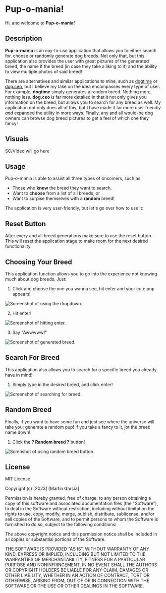 # Pup-o-mania!
Hi, and welcome to **Pup-o-mania!**

## Description
**Pup-o-mania** is an eay-to-use application that allows you to either search for, choose or randomly generate dog breeds. Not only that, but this application also provides the user with great pictures of the generated breed, the name if the breed (in case they take a liking to it) and the ability to view multiple photos of said breed!

There are alternatives and similar applications to mine, such as [dogtime](https://dogtime.com/dog-breeds/) or [dog.ceo](https://dog.ceo/dog-api/), but I believe my take on the idea encompasses every type of user. For example, **dogtime** simply generates a random breed. Nothing more, nothing less. **dog.ceo** is far more detailed in that it not only gives you information on the breed, but allows you to search for any breed as well. My application not only does all of this, but I have made it far more user friendly *and* expanded the utility in more ways. Finally, any and all would-be dog owners can browse dog breed pictures to get a feel of which one they fancy!

## Visuals
SC/Video will go here

## Usage
Pup-o-mania is able to assist all three types of oncomers, such as:

+ Those who **know** the breed they want to search, 
+ Want to **choose** from a list of all breeds, or
+ Want to surpise themselves with a **random** breed!

The application is very user-friendly, but let's go over how to use it:

## Reset Button
After every and all breed generations make sure to use the reset button. This will reset the application stage to make room for the next desired functionality.

## Choosing Your Breed
This application function allows you to go into the experience not knowing much about dog breeds. Just: 

1. Click and choose the one you wanna see, hit enter and your cute pup appears!

![Screenshot of using the dropdown.](https://i.imgur.com/m85Vzdx.png)

2. Hit enter!

![Screenshot of hitting enter.](https://i.imgur.com/VXCcUeI.png)

3. Say "Awwwww!"

![Screenshot of generated breed.](https://i.imgur.com/0TEfpqB.png)

## Search For Breed

This application also allows you to search for a specific breed you already have in mind!:

1. Simply type in the desired breed, and click enter!

![Screenshot of searching for breed.](https://i.imgur.com/scxoydr.png)

## Random Breed

Finally, if you want to have some fun and just see where the universe will take you: generate a random pup! If you take a fancy to it, jot the breed name down!

1. Click the **? Random breed ?**  button!

![Screnshot of using random breed button.](https://i.imgur.com/3N3bqLb.png)

## License
MIT License

Copyright (c) [2023] [Martin Garcia]

Permission is hereby granted, free of charge, to any person obtaining a copy
of this software and associated documentation files (the "Software"), to deal
in the Software without restriction, including without limitation the rights
to use, copy, modify, merge, publish, distribute, sublicense, and/or sell
copies of the Software, and to permit persons to whom the Software is
furnished to do so, subject to the following conditions:

The above copyright notice and this permission notice shall be included in all
copies or substantial portions of the Software.

THE SOFTWARE IS PROVIDED "AS IS", WITHOUT WARRANTY OF ANY KIND, EXPRESS OR
IMPLIED, INCLUDING BUT NOT LIMITED TO THE WARRANTIES OF MERCHANTABILITY,
FITNESS FOR A PARTICULAR PURPOSE AND NONINFRINGEMENT. IN NO EVENT SHALL THE
AUTHORS OR COPYRIGHT HOLDERS BE LIABLE FOR ANY CLAIM, DAMAGES OR OTHER
LIABILITY, WHETHER IN AN ACTION OF CONTRACT, TORT OR OTHERWISE, ARISING FROM,
OUT OF OR IN CONNECTION WITH THE SOFTWARE OR THE USE OR OTHER DEALINGS IN THE
SOFTWARE.